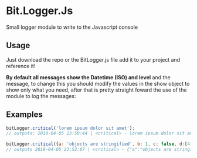 # Bit.Logger.Js
Small logger module to write to the Javascript console

## Usage
Just download the repo or the BitLogger.js file add it to your project and reference it!

**__By default all messages show the Datetime (ISO) and level__** and the message, to change this you should modify the values in the show object to show only what you need, after that is pretty straight foward the use of the module to log the messages:

## Examples
```javascript
bitLogger.critical('lorem ipsum dolor sit amet');
// outputs: 2018-04-05 23:50:44 | <critical> - lorem ipsum dolor sit amet

bitLogger.critical({a: 'objects are stringified', b: 1, c: false, d:[4,2]}); 
// outputs 2018-04-05 23:52:07 | <critical> - {"a":"objects are stringified","b":1,"c":false,"d":[4,2]}
```
